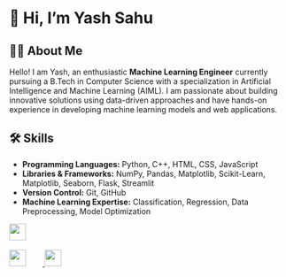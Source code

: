 <!--
<p align="left"> <img src="https://komarev.com/ghpvc/?username=yashsahu02&label=Profile%20views&color=0e75b6&style=flat" alt="yashsahu02" /> </p>
-->

# 👋 Hi, I’m Yash Sahu

## 👩‍💻 About Me
Hello! I am Yash, an enthusiastic **Machine Learning Engineer** currently pursuing a B.Tech in Computer Science with a specialization in Artificial Intelligence and Machine Learning (AIML). I am passionate about building innovative solutions using data-driven approaches and have hands-on experience in developing machine learning models and web applications.

## 🛠️ Skills
- **Programming Languages:** Python, C++, HTML, CSS, JavaScript
- **Libraries & Frameworks:** NumPy, Pandas, Matplotlib, Scikit-Learn, Matplotlib, Seaborn, Flask, Streamlit
- **Version Control:** Git, GitHub
- **Machine Learning Expertise:** Classification, Regression, Data Preprocessing, Model Optimization



<a href='https://www.linkedin.com/in/yashsahu02' style="margin-right: 30px;">
  <img style= "width: 30px; height: 30px; margin-right: 30px;" src='https://camo.githubusercontent.com/70a7364e4cab5012925da3ac158a64a992e400152b366dbb71b90fef4b4a1264/68747470733a2f2f63646e2e6a7364656c6976722e6e65742f6e706d2f73696d706c652d69636f6e734076332f69636f6e732f6c696e6b6564696e2e737667'>
</a>

<br>
<br>

<a href='https://www.instagram.com/_yash_sahu_02/'>
  <img style= "width: 30px; height: 30px; margin-right: 30px;" src='https://camo.githubusercontent.com/cd6de81833b9d2f409fda7041274601ec15a3de2004ae99a4a8c021d552bc823/68747470733a2f2f63646e2e6a7364656c6976722e6e65742f6e706d2f73696d706c652d69636f6e734076332f69636f6e732f696e7374616772616d2e737667'>
</a>

<a href='https://www.kaggle.com/yashsahu02'>
  <img style= "width: 30px; height: 30px; margin-right: 30px;" src='https://icons.iconarchive.com/icons/fa-team/fontawesome-brands/512/FontAwesome-Brands-Kaggle-icon.png'>
</a>


<!--
- 👀 I’m interested in ...
- 🌱 I’m currently learning ...
- 💞️ I’m looking to collaborate on ...
- 📫 How to reach me ...
- 😄 Pronouns: ...
- ⚡ Fun fact: ...
-->

<!---
yashsahu02/yashsahu02 is a ✨ special ✨ repository because its `README.md` (this file) appears on your GitHub profile.
You can click the Preview link to take a look at your changes.
--->
